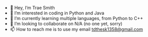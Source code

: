 - 👋 Hey, I’m Trae Smith
- 👀 I’m interested in coding in Python and Java 
- 🌱 I’m currently learning multiple languages, from Python to C++
- 💞️ I’m looking to collaborate on N/A (no one yet, sorry)
- 📫 How to reach me is to use my email tdthesk1358@gmail.com

<!---
TaDs-8723/TaDs-8723 is a ✨ special ✨ repository because its `README.md` (this file) appears on your GitHub profile.
You can click the Preview link to take a look at your changes.
--->
